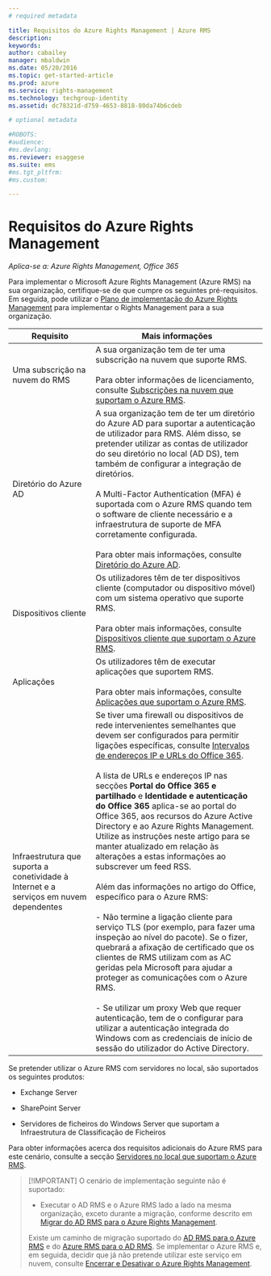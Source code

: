 ```yaml
---
# required metadata

title: Requisitos do Azure Rights Management | Azure RMS
description:
keywords:
author: cabailey
manager: mbaldwin
ms.date: 05/20/2016
ms.topic: get-started-article
ms.prod: azure
ms.service: rights-management
ms.technology: techgroup-identity
ms.assetid: dc78321d-d759-4653-8818-80da74b6cdeb

# optional metadata

#ROBOTS:
#audience:
#ms.devlang:
ms.reviewer: esaggese
ms.suite: ems
#ms.tgt_pltfrm:
#ms.custom:

---
```


# Requisitos do Azure Rights Management

*Aplica-se a: Azure Rights Management, Office 365*


Para implementar o Microsoft Azure Rights Management (Azure RMS) na sua organização, certifique-se de que cumpre os seguintes pré-requisitos. Em seguida, pode utilizar o [Plano de implementação do Azure Rights Management](../plan-design/deployment-roadmap.md) para implementar o Rights Management para a sua organização.

|Requisito|Mais informações|
|---------------|--------------------|
|Uma subscrição na nuvem do RMS|A sua organização tem de ter uma subscrição na nuvem que suporte RMS.<br /><br />Para obter informações de licenciamento, consulte [Subscrições na nuvem que suportam o Azure RMS](requirements-subscriptions.md).|
|Diretório do Azure AD|A sua organização tem de ter um diretório do Azure AD para suportar a autenticação de utilizador para RMS. Além disso, se pretender utilizar as contas de utilizador do seu diretório no local (AD DS), tem também de configurar a integração de diretórios.<br /><br />A Multi-Factor Authentication (MFA) é suportada com o Azure RMS quando tem o software de cliente necessário e a infraestrutura de suporte de MFA corretamente configurada.<br /><br />Para obter mais informações, consulte [Diretório do Azure AD](requirements-azure-ad.md).|
|Dispositivos cliente|Os utilizadores têm de ter dispositivos cliente (computador ou dispositivo móvel) com um sistema operativo que suporte RMS.<br /><br />Para obter mais informações, consulte [Dispositivos cliente que suportam o Azure RMS](requirements-client-devices.md).|
|Aplicações|Os utilizadores têm de executar aplicações que suportem RMS.<br /><br />Para obter mais informações, consulte [Aplicações que suportam o Azure RMS](requirements-applications.md).|
|Infraestrutura que suporta a conetividade à Internet e a serviços em nuvem dependentes|Se tiver uma firewall ou dispositivos de rede intervenientes semelhantes que devem ser configurados para permitir ligações específicas, consulte [Intervalos de endereços IP e URLs do Office 365](https://support.office.com/en-US/article/Office-365-URLs-and-IP-address-ranges-8548a211-3fe7-47cb-abb1-355ea5aa88a2).<br /><br />A lista de URLs e endereços IP nas secções **Portal do Office 365 e partilhado** e **Identidade e autenticação do Office 365** aplica-se ao portal do Office 365, aos recursos do Azure Active Directory e ao Azure Rights Management. Utilize as instruções neste artigo para se manter atualizado em relação às alterações a estas informações ao subscrever um feed RSS.<br /><br />Além das informações no artigo do Office, específico para o Azure RMS:<br /><br />- Não termine a ligação cliente para serviço TLS (por exemplo, para fazer uma inspeção ao nível do pacote). Se o fizer, quebrará a afixação de certificado que os clientes de RMS utilizam com as AC geridas pela Microsoft para ajudar a proteger as comunicações com o Azure RMS.<br /><br />- Se utilizar um proxy Web que requer autenticação, tem de o configurar para utilizar a autenticação integrada do Windows com as credenciais de início de sessão do utilizador do Active Directory.|

Se pretender utilizar o Azure RMS com servidores no local, são suportados os seguintes produtos:

-   Exchange Server

-   SharePoint Server

-   Servidores de ficheiros do Windows Server que suportam a Infraestrutura de Classificação de Ficheiros

Para obter informações acerca dos requisitos adicionais do Azure RMS para este cenário, consulte a secção [Servidores no local que suportam o Azure RMS](requirements-servers.md).

> [!IMPORTANT] O cenário de implementação seguinte não é suportado:
> 
> -   Executar o AD RMS e o Azure RMS lado a lado na mesma organização, exceto durante a migração, conforme descrito em [Migrar do AD RMS para o Azure Rights Management](../plan-design/migrate-from-ad-rms-to-azure-rms.md).
> 
> Existe um caminho de migração suportado do [AD RMS para o Azure RMS](http://technet.microsoft.com/library/Dn858447.aspx) e do [Azure RMS para o AD RMS](http://msdn.microsoft.com/library/azure/dn629429.aspx). Se implementar o Azure RMS e, em seguida, decidir que já não pretende utilizar este serviço em nuvem, consulte [Encerrar e Desativar o Azure Rights Management](../deploy-use/decommission-deactivate.md).





<!--HONumber=May16_HO3-->


